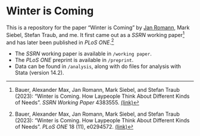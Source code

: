# Winter is Coming

This is a repository for the paper “Winter is Coming” by [Jan Romann](https://github.com/JKRhb), Mark Siebel, Stefan Traub, and me. It first came out as a _SSRN_ working paper[^1] and has later been published in _PLoS ONE_.[^2]

- The _SSRN_ working paper is available in `/working paper`.
- The _PLoS ONE_ preprint is available in `/preprint`.
- Data can be found in `/analysis`, along with do files for analysis with Stata (version 14.2).

[^1]: Bauer, Alexander Max, Jan Romann, Mark Siebel, and Stefan Traub (2023): “Winter is Coming. How Laypeople Think About Different Kinds of Needs”. _SSRN Working Paper_ 4383555. [(link)](https://ssrn.com/abstract=4383555)
[^2]: Bauer, Alexander Max, Jan Romann, Mark Siebel, and Stefan Traub (2023): “Winter is Coming. How Laypeople Think About Different Kinds of Needs”. _PLoS ONE_ 18 (11), e0294572. [(link)](https://journals.plos.org/plosone/article?id=10.1371/journal.pone.0294572)

